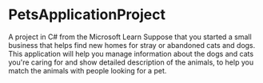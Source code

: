 # PetsApplicationProject
A project in C# from the Microsoft Learn
Suppose that you started a small business that helps find new homes for stray or abandoned cats and dogs.
This application will help you manage information about the dogs and cats you're caring for and show detailed description of the animals,
to help you match the animals with people looking for a pet.
